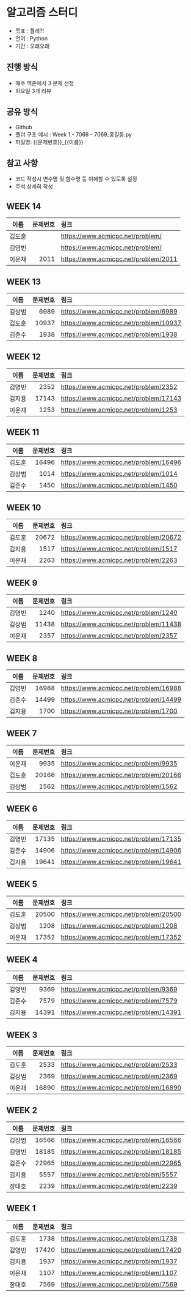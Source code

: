 # 알고리즘 스터디
- 목표 : 플레?!
- 언어 : Python
- 기간 : 오래오래

## 진행 방식
- 매주 백준에서 3 문제 선정
- 화요일 3개 리뷰


## 공유 방식
- Github
- 폴더 구조 예시 : Week 1 - 7069 - 7069_홍길동.py
- 파일명: {{문제번호}}_{{이름}}

## 참고 사항
- 코드 작성시 변수명 및 함수명 등 이해할 수 있도록 설정
- 주석 상세히 작성

## WEEK 14

|이름|문제번호|링크|
|:---:|---:|:---|
| 김도훈 |  | https://www.acmicpc.net/problem/ |
| 김영빈 |  | https://www.acmicpc.net/problem/ |  
| 이운재 | 2011 | https://www.acmicpc.net/problem/2011  |


## WEEK 13

|이름|문제번호|링크|
|:---:|---:|:---|
| 김상범 | 6989 | https://www.acmicpc.net/problem/6989 |
| 김도훈 | 10937 | https://www.acmicpc.net/problem/10937 |  
| 김준수 | 1938 | https://www.acmicpc.net/problem/1938  |

## WEEK 12

|이름|문제번호|링크|
|:---:|---:|:---|
| 김영빈 | 2352 | https://www.acmicpc.net/problem/2352 |
| 김지용 | 17143 | https://www.acmicpc.net/problem/17143 |  
| 이운재 | 1253 | https://www.acmicpc.net/problem/1253  |

## WEEK 11

|이름|문제번호|링크|
|:---:|---:|:---|
| 김도훈 | 16496 | https://www.acmicpc.net/problem/16496 |
| 김상범 | 1014 | https://www.acmicpc.net/problem/1014 |  
| 김준수 | 1450 | https://www.acmicpc.net/problem/1450 |

## WEEK 10

|이름|문제번호|링크|
|:---:|---:|:---|
| 김도훈 | 20672 | https://www.acmicpc.net/problem/20672 |
| 김지용 | 1517 | https://www.acmicpc.net/problem/1517 |
| 이운재 | 2263 | https://www.acmicpc.net/problem/2263 |

## WEEK 9

|이름|문제번호|링크|
|:---:|---:|:---|
| 김영빈 | 1240 | https://www.acmicpc.net/problem/1240 |
| 김상범 | 11438 | https://www.acmicpc.net/problem/11438 |
| 이운재 | 2357 | https://www.acmicpc.net/problem/2357 |

## WEEK 8

|이름|문제번호|링크|
|:---:|---:|:---|
| 김영빈 | 16988 | https://www.acmicpc.net/problem/16988 |
| 김준수 | 14499 | https://www.acmicpc.net/problem/14499 |
| 김지용 | 1700 | https://www.acmicpc.net/problem/1700 |

## WEEK 7

|이름|문제번호|링크|
|:---:|---:|:---|
| 이운재 | 9935 | https://www.acmicpc.net/problem/9935 |
| 김도훈 | 20166 | https://www.acmicpc.net/problem/20166 |
| 김상범 | 1562 | https://www.acmicpc.net/problem/1562 |

## WEEK 6

|이름|문제번호|링크|
|:---:|---:|:---|
| 김영빈 | 17135 | https://www.acmicpc.net/problem/17135 |
| 김준수 | 14906 | https://www.acmicpc.net/problem/14906 |
| 김지용 | 19641 | https://www.acmicpc.net/problem/19641 |

## WEEK 5

|이름|문제번호|링크|
|:---:|---:|:---|
| 김도훈 | 20500 | https://www.acmicpc.net/problem/20500 |
| 김상범 | 1208 | https://www.acmicpc.net/problem/1208 |
| 이운재 | 17352 | https://www.acmicpc.net/problem/17352 |

## WEEK 4

|이름|문제번호|링크|
|:---:|---:|:---|
| 김영빈 | 9369 | https://www.acmicpc.net/problem/9369 |
| 김준수 | 7579 | https://www.acmicpc.net/problem/7579 |
| 김지용 | 14391 | https://www.acmicpc.net/problem/14391 |

## WEEK 3

|이름|문제번호|링크|
|:---:|---:|:---|
| 김도훈 | 2533 | https://www.acmicpc.net/problem/2533 |
| 김상범 | 2369 | https://www.acmicpc.net/problem/2369 |
| 이운재 | 16890 | https://www.acmicpc.net/problem/16890 |

## WEEK 2

|이름|문제번호|링크|
|:---:|---:|:---|
| 김상범 | 16566 | https://www.acmicpc.net/problem/16566 |
| 김영빈 | 18185 | https://www.acmicpc.net/problem/18185  |
| 김준수 | 22965 | https://www.acmicpc.net/problem/22965 |
| 김지용 | 5557 | https://www.acmicpc.net/problem/5557 |
| 장대호 | 2239 | https://www.acmicpc.net/problem/2239 |

## WEEK 1

|이름|문제번호|링크|
|:---:|---:|:---|
| 김도훈 | 1738 | https://www.acmicpc.net/problem/1738 |
| 김영빈 | 17420 | https://www.acmicpc.net/problem/17420 |
| 김지용 | 1937 | https://www.acmicpc.net/problem/1937 |
| 이운재 | 1107 | https://www.acmicpc.net/problem/1107 |
| 장대호 | 7569 | https://www.acmicpc.net/problem/7569  |
